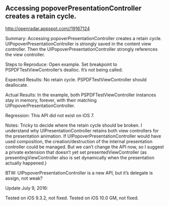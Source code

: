 ## Accessing popoverPresentationController creates a retain cycle.

http://openradar.appspot.com//19167124

Summary:
Accessing popoverPresentationController creates a retain cycle. UIPopoverPresentationController is strongly saved in the content view controller. Then the UIPopoverPresentationController strongly references the view controller.

Steps to Reproduce:
Open example. Set breakpoint to PSPDFTestViewController’s dealloc. It’s not being called.

Expected Results:
No retain cycle. PSPDFTestViewController should deallocate.

Actual Results:
In the example, both PSPDFTestViewController instances stay in memory, forever, with their matching UIPopoverPresentationController.

Regression:
This API did not exist on iOS 7.

Notes:
Tricky to decide where the retain cycle should be broken. I understand why UIPresentationController retains both view controllers for the presentation animation. If UIPopoverPresentationController would have used composition, the creation/destruction of the internal presentation controller could be managed. But we can’t change the API now, so I suggest a private extension that doesn’t yet set presentedViewController (as presentingViewController also is set dynamically when the presentation actually happened.)

BTW: UIPopoverPresentationController is a new API, but it’s delegate is assign, not weak?



Update July 9, 2016:

Tested on iOS 9.3.2, not fixed.
Tested on iOS 10.0 GM, not fixed.
